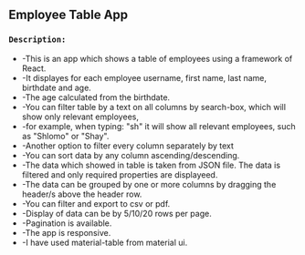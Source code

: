 ## Employee Table App

### `Description:`
<ul>
<li>-This is an app which shows a table of employees using a framework of React.
<li>-It displayes for each employee username, first name, last name, birthdate and age.
<li>-The age calculated from the birthdate.
<li>-You can filter table by a text on all columns by search-box, which will show only relevant employees,
<li>-for example, when typing: "sh" it will show all relevant employees, such as "Shlomo" or "Shay".
<li>-Another option to filter every column separately by text
<li>-You can sort data by any column ascending/descending.
<li>-The data which showed in table is taken from JSON file. The data is filtered and only required properties are displayeed.
<li>-The data can be grouped by one or more columns by  dragging the header/s above the header row.
<li>-You can filter and export to csv or pdf.
<li>-Display of data can be by 5/10/20 rows per page.
<li>-Pagination is available.
<li>-The app is responsive.
<li>-I have used material-table from material ui.
</ul>
